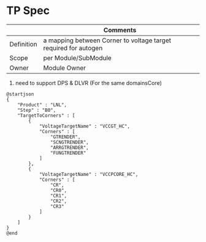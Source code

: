 
# TP Spec

|            | Comments                                                        |
|------------|-----------------------------------------------------------------|
| Definition | a mapping between Corner to voltage target required for autogen |
| Scope      | per Module/SubModule                                            |
| Owner      | Module Owner                                                    |

1. need to support DPS & DLVR (For the same domainsCore)

```plantuml
@startjson
{
    "Product" : "LNL",
    "Step" : "B0",
    "TargetToCorners" : [
        {
            "VoltageTargetName" : "VCCGT_HC",
            "Corners" : [
                "GTRENDER",
                "SCNGTRENDER",
                "ARRGTRENDER",
                "FUNGTRENDER"
            ]
        },
        {
            "VoltageTargetName" : "VCCPCORE_HC",
            "Corners" : [
                "CR",
                "CR0",
                "CR1",
                "CR2",
                "CR3"
            ]
        }
    ]
}
@end

```
